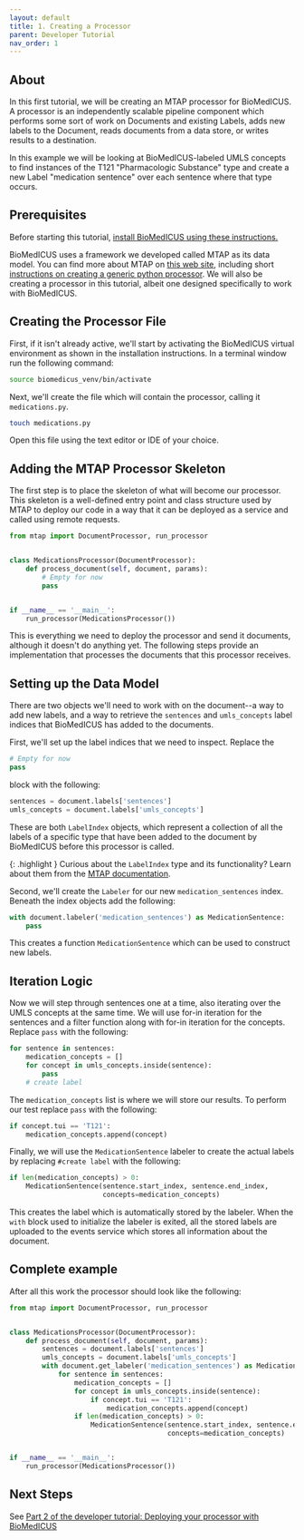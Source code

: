 ```yaml
---
layout: default
title: 1. Creating a Processor
parent: Developer Tutorial
nav_order: 1
---
```


## About

In this first tutorial, we will be creating an MTAP processor for BioMedICUS. A processor is an independently scalable pipeline component which performs some sort of work on Documents and existing Labels, adds new labels to the Document, reads documents from a data store, or writes results to a destination.

In this example we will be looking at BioMedICUS-labeled UMLS concepts to find instances of the T121 "Pharmacologic Substance" type and create a new Label "medication sentence" over each sentence where that type occurs.

## Prerequisites

Before starting this tutorial, [install BioMedICUS using these instructions.](../installation)

BioMedICUS uses a framework we developed called MTAP as its data model. You can find more about MTAP on [this web site](https://nlpie.github.io/mtap), including short [instructions on creating a generic python processor](https://nlpie.github.io/mtap/docs/tutorials/python.html). We will also be creating a processor in this tutorial, albeit one designed specifically to work with BioMedICUS.


## Creating the Processor File

First, if it isn't already active, we'll start by activating the BioMedICUS virtual environment as shown in the installation instructions. In a terminal window run the following command:

```bash
source biomedicus_venv/bin/activate
```

Next, we'll create the file which will contain the processor, calling it ``medications.py``.

```bash
touch medications.py
```

Open this file using the text editor or IDE of your choice.

## Adding the MTAP Processor Skeleton

The first step is to place the skeleton of what will become our processor. This skeleton is a well-defined entry point and class structure used by MTAP to deploy our code in a way that it can be deployed as a service and called using remote requests.

```python
from mtap import DocumentProcessor, run_processor


class MedicationsProcessor(DocumentProcessor):
    def process_document(self, document, params):
        # Empty for now
        pass


if __name__ == '__main__':
    run_processor(MedicationsProcessor())
```

This is everything we need to deploy the processor and send it documents, although it doesn't do anything yet. The following steps provide an implementation that processes the documents that this processor receives.

## Setting up the Data Model

There are two objects we'll need to work with on the document--a way to add new labels, and a way to retrieve the ``sentences`` and ``umls_concepts`` label indices that BioMedICUS has added to the documents.

First, we'll set up the label indices that we need to inspect. Replace the
```python
# Empty for now
pass
```
block with the following:
```python
sentences = document.labels['sentences']
umls_concepts = document.labels['umls_concepts']
```
These are both ``LabelIndex`` objects, which represent a collection of all the labels of a specific type that have been added to the document by BioMedICUS before this processor is called.

{: .highlight }
Curious about the <code class="highligher-rogue">LabelIndex</code> type and its functionality? Learn about them from the <a href="https://mtap.readthedocs.io/en/stable/mtap.html#mtap.types.LabelIndex" class="alert-link">MTAP documentation</a>.

Second, we'll create the ``Labeler`` for our new ``medication_sentences`` index. Beneath the index objects add the following:
```python
with document.labeler('medication_sentences') as MedicationSentence:
    pass
```

This creates a function ``MedicationSentence`` which can be used to construct new labels.

## Iteration Logic

Now we will step through sentences one at a time, also iterating over the UMLS concepts at the same time. We will use for-in iteration for the sentences and a filter function along with for-in iteration for the concepts. Replace ``pass`` with the following:

```python
for sentence in sentences:
    medication_concepts = []
    for concept in umls_concepts.inside(sentence):
        pass
    # create label
```

The ``medication_concepts`` list is where we will store our results. To perform our test replace ``pass`` with the following:

```python
if concept.tui == 'T121':
    medication_concepts.append(concept)
```

Finally, we will use the ``MedicationSentence`` labeler to create the actual labels by replacing ``#create label`` with the following:

```python
if len(medication_concepts) > 0:
    MedicationSentence(sentence.start_index, sentence.end_index,
                       concepts=medication_concepts)
```

This creates the label which is automatically stored by the labeler. When the ``with`` block used to initialize the labeler is exited, all the stored labels are uploaded to the events service which stores all information about the document.

## Complete example

After all this work the processor should look like the following:

```python
from mtap import DocumentProcessor, run_processor


class MedicationsProcessor(DocumentProcessor):
    def process_document(self, document, params):
        sentences = document.labels['sentences']
        umls_concepts = document.labels['umls_concepts']
        with document.get_labeler('medication_sentences') as MedicationSentence:
            for sentence in sentences:
                medication_concepts = []
                for concept in umls_concepts.inside(sentence):
                    if concept.tui == 'T121':
                        medication_concepts.append(concept)
                if len(medication_concepts) > 0:
                    MedicationSentence(sentence.start_index, sentence.end_index,
                                       concepts=medication_concepts)


if __name__ == '__main__':
    run_processor(MedicationsProcessor())
```



## Next Steps

See [Part 2 of the developer tutorial: Deploying your processor with BioMedICUS](tutorial-2)
